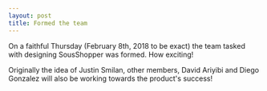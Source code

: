 ```yaml
---
layout: post
title: Formed the team
---
```


On a faithful Thursday (February 8th, 2018 to be exact) the team tasked with designing SousShopper was formed.
How exciting!

Originally the idea of Justin Smilan, other members, David Ariyibi and Diego Gonzalez will also be working towards the product's success!
